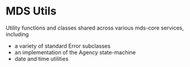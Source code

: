 # MDS Utils

Utility functions and classes shared across various mds-core services, including
* a variety of standard Error subclasses
* an implementation of the Agency state-machine
* date and time utilities  